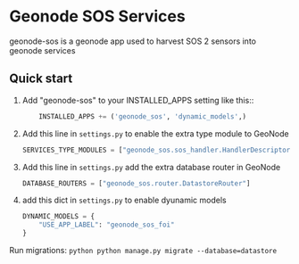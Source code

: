 Geonode SOS Services
====================


geonode-sos is a geonode app used to harvest SOS 2 sensors into geonode services


Quick start
-----------

1. Add "geonode-sos" to your INSTALLED_APPS setting like this::

    ```python
        INSTALLED_APPS += ('geonode_sos', 'dynamic_models',)
    ```

2. Add this line in `settings.py` to enable the extra type module to GeoNode
    ```python
    SERVICES_TYPE_MODULES = ["geonode_sos.sos_handler.HandlerDescriptor"]
    ```

2. Add this line in `settings.py` add the extra database router in GeoNode
    ```python
    DATABASE_ROUTERS = ["geonode_sos.router.DatastoreRouter"]
    ```

1. add this dict in `settings.py` to enable dyunamic models
    
    ```python
    DYNAMIC_MODELS = {
        "USE_APP_LABEL": "geonode_sos_foi"
    }
    ```

Run migrations:
    ```python
    python manage.py migrate --database=datastore
    ```